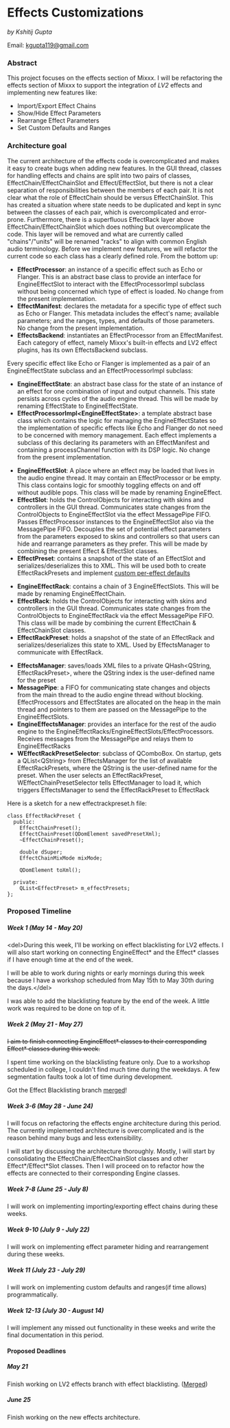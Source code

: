# Effects Customizations

*by Kshitij Gupta*

<span class="underline">Email:</span> <kgupta119@gmail.com>

### Abstract

This project focuses on the effects section of Mixxx. I will be
refactoring the effects section of Mixxx to support the integration of
*LV2* effects and implementing new features like:

  - Import/Export Effect Chains
  - Show/Hide Effect Parameters
  - Rearrange Effect Parameters
  - Set Custom Defaults and Ranges

### Architecture goal

The current architecture of the effects code is overcomplicated and
makes it easy to create bugs when adding new features. In the GUI
thread, classes for handling effects and chains are split into two pairs
of classes, EffectChain/EffectChainSlot and Effect/EffectSlot, but there
is not a clear separation of responsibilities between the members of
each pair. It is not clear what the role of EffectChain should be versus
EffectChainSlot. This has created a situation where state needs to be
duplicated and kept in sync between the classes of each pair, which is
overcomplicated and error-prone. Furthermore, there is a superfluous
EffectRack layer above EffectChain/EffectChainSlot which does nothing
but overcomplicate the code. This layer will be removed and what are
currently called "chains"/"units" will be renamed "racks" to align with
common English audio terminology. Before we implement new features, we
will refactor the current code so each class has a clearly defined role.
From the bottom up:

  - **EffectProcessor**: an instance of a specific effect such as Echo
    or Flanger. This is an abstract base class to provide an interface
    for EngineEffectSlot to interact with the EffectProcessorImpl
    subclass without being concerned which type of effect is loaded. No
    change from the present implementation.
  - **EffectManifest**: declares the metadata for a specific type of
    effect such as Echo or Flanger. This metadata includes the effect's
    name; available parameters; and the ranges, types, and defaults of
    those parameters. No change from the present implementation.
  - **EffectsBackend**: instantiates an EffectProcessor from an
    EffectManifest. Each category of effect, namely Mixxx's built-in
    effects and LV2 effect plugins, has its own EffectsBackend subclass.

Every specific effect like Echo or Flanger is implemented as a pair of
an EngineEffectState subclass and an EffectProcessorImpl subclass:

  - **EngineEffectState**: an abstract base class for the state of an
    instance of an effect for one combination of input and output
    channels. This state persists across cycles of the audio engine
    thread. This will be made by renaming EffectState to
    EngineEffectState.
  - **EffectProcessorImpl\<EngineEffectState\>**: a template abstract
    base class which contains the logic for managing the
    EngineEffectStates so the implementation of specific effects like
    Echo and Flanger do not need to be concerned with memory management.
    Each effect implements a subclass of this declaring its parameters
    with an EffectManifest and containing a processChannel function with
    its DSP logic. No change from the present implementation.

<!-- end list -->

  - **EngineEffectSlot**: A place where an effect may be loaded that
    lives in the audio engine thread. It may contain an EffectProcessor
    or be empty. This class contains logic for smoothly toggling effects
    on and off without audible pops. This class will be made by renaming
    EngineEffect.
  - **EffectSlot**: holds the ControlObjects for interacting with skins
    and controllers in the GUI thread. Communicates state changes from
    the ControlObjects to EngineEffectSlot via the effect MessagePipe
    FIFO. Passes EffectProcessor instances to the EngineEffectSlot also
    via the MessagePipe FIFO. Decouples the set of potential effect
    parameters from the parameters exposed to skins and controllers so
    that users can hide and rearrange parameters as they prefer. This
    will be made by combining the present Effect & EffectSlot classes.
  - **EffectPreset**: contains a snapshot of the state of an EffectSlot
    and serializes/deserializes this to XML. This will be used both to
    create EffectRackPresets and implement [custom per-effect
    defaults](https://bugs.launchpad.net/mixxx/+bug/1740504)

<!-- end list -->

  - **EngineEffectRack**: contains a chain of 3 EngineEffectSlots. This
    will be made by renaming EngineEffectChain.
  - **EffectRack**: holds the ControlObjects for interacting with skins
    and controllers in the GUI thread. Communicates state changes from
    the ControlObjects to EngineEffectRack via the effect MessagePipe
    FIFO. This class will be made by combining the current EffectChain &
    EffectChainSlot classes.
  - **EffectRackPreset**: holds a snapshot of the state of an EffectRack
    and serializes/deserializes this state to XML. Used by
    EffectsManager to communicate with EffectRack.

<!-- end list -->

  - **EffectsManager**: saves/loads XML files to a private
    QHash\<QString, EffectRackPreset\>, where the QString index is the
    user-defined name for the preset
  - **MessagePipe**: a FIFO for communicating state changes and objects
    from the main thread to the audio engine thread without blocking.
    EffectProcessors and EffectStates are allocated on the heap in the
    main thread and pointers to them are passed on the MessagePipe to
    the EngineEffectSlots.
  - **EngineEffectsManager**: provides an interface for the rest of the
    audio engine to the
    EngineEffectRacks/EngineEffectSlots/EffectProcessors. Receives
    messages from the MessagePipe and relays them to EngineEffectRacks
  - **WEffectRackPresetSelector**: subclass of QComboBox. On startup,
    gets a QList\<QString\> from EffectsManager for the list of
    available EffectRackPresets, where the QString is the user-defined
    name for the preset. When the user selects an EffectRackPreset,
    WEffectChainPresetSelector tells EffectManager to load it, which
    triggers EffectsManager to send the EffectRackPreset to EffectRack

Here is a sketch for a new effectrackpreset.h file:

    class EffectRackPreset {
      public:
        EffectChainPreset();
        EffectChainPreset(QDomElement savedPresetXml);
        ~EffectChainPreset();
    
        double dSuper;
        EffectChainMixMode mixMode;
    
        QDomElement toXml();
    
      private:
        QList<EffectPreset> m_effectPresets;
    };

### Proposed Timeline

##### Week 1 (May 14 - May 20)

\<del\>During this week, I'll be working on effect blacklisting for LV2
effects. I will also start working on connecting EngineEffect\* and the
Effect\* classes if I have enough time at the end of the week.

I will be able to work during nights or early mornings during this week
because I have a workshop scheduled from May 15th to May 30th during the
days.\</del\>

I was able to add the blacklisting feature by the end of the week. A
little work was required to be done on top of it.

##### Week 2 (May 21 - May 27)

~~I aim to finish connecting EngineEffect\* classes to their
corresponding Effect\* classes during this week.~~

I spent time working on the blacklisting feature only. Due to a workshop
scheduled in college, I couldn't find much time during the weekdays. A
few segmentation faults took a lot of time during development.

Got the Effect Blacklisting branch
[merged](https://github.com/mixxxdj/mixxx/pull/1674)\!

##### Week 3-6 (May 28 - June 24)

I will focus on refactoring the effects engine architecture during this
period. The currently implemented architecture is overcomplicated and is
the reason behind many bugs and less extensibility.

I will start by discussing the architecture thoroughly. Mostly, I will
start by consolidating the EffectChain/EffectChainSlot classes and other
Effect\*/Effect\*Slot classes. Then I will proceed on to refactor how
the effects are connected to their corresponding Engine classes.

##### Week 7-8 (June 25 - July 8)

I will work on implementing importing/exporting effect chains during
these weeks.

##### Week 9-10 (July 9 - July 22)

I will work on implementing effect parameter hiding and rearrangement
during these weeks.

##### Week 11 (July 23 - July 29)

I will work on implementing custom defaults and ranges(if time allows)
programmatically.

##### Week 12-13 (July 30 - August 14)

I will implement any missed out functionality in these weeks and write
the final documentation in this period.

#### Proposed Deadlines

##### May 21

Finish working on LV2 effects branch with effect blacklisting.
([Merged](https://github.com/mixxxdj/mixxx/pull/1674))

##### June 25

Finish working on the new effects architecture.
